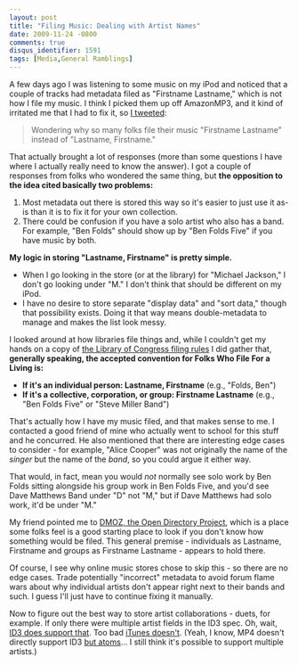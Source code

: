 ```yaml
---
layout: post
title: "Filing Music: Dealing with Artist Names"
date: 2009-11-24 -0800
comments: true
disqus_identifier: 1591
tags: [Media,General Ramblings]
---
```

A few days ago I was listening to some music on my iPod and noticed that
a couple of tracks had metadata filed as "Firstname Lastname," which is
not how I file my music. I think I picked them up off AmazonMP3, and it
kind of irritated me that I had to fix it, so [I
tweeted](http://twitter.com/tillig/status/5898128427):

> Wondering why so many folks file their music "Firstname Lastname"
> instead of "Lastname, Firstname."

That actually brought a lot of responses (more than some questions I
have where I actually really need to know the answer). I got a couple of
responses from folks who wondered the same thing, but **the opposition
to the idea cited basically two problems:**

1.  Most metadata out there is stored this way so it's easier to just
    use it as-is than it is to fix it for your own collection.
2.  There could be confusion if you have a solo artist who also has a
    band. For example, "Ben Folds" should show up by "Ben Folds Five" if
    you have music by both.

**My logic in storing "Lastname, Firstname" is pretty simple.**

-   When I go looking in the store (or at the library) for "Michael
    Jackson," I don't go looking under "M." I don't think that should be
    different on my iPod.
-   I have no desire to store separate "display data" and "sort data,"
    though that possibility exists. Doing it that way means
    double-metadata to manage and makes the list look messy.

I looked around at how libraries file things and, while I couldn't get
my hands on a copy of [the Library of Congress filing
rules](http://www.loc.gov/cds/catman.html) I did gather that,
**generally speaking, the accepted convention for Folks Who File For a
Living is:**

-   **If it's an individual person: Lastname, Firstname** (e.g., "Folds,
    Ben")
-   **If it's a collective, corporation, or group: Firstname Lastname**
    (e.g., "Ben Folds Five" or "Steve Miller Band")

That's actually how I have my music filed, and that makes sense to me. I
contacted a good friend of mine who actually went to school for this
stuff and he concurred. He also mentioned that there are interesting
edge cases to consider - for example, "Alice Cooper" was not originally
the name of the *singer* but the name of the *band*, so you could argue
it either way.

That would, in fact, mean you would *not* normally see solo work by Ben
Folds sitting alongside his group work in Ben Folds Five, and you'd see
Dave Matthews Band under "D" not "M," but if Dave Matthews had solo
work, it'd be under "M."

My friend pointed me to [DMOZ, the Open Directory
Project](http://www.dmoz.org/), which is a place some folks feel is a
good starting place to look if you don't know how something would be
filed. This general premise - individuals as Lastname, Firstname and
groups as Firstname Lastname - appears to hold there.

Of course, I see why online music stores chose to skip this - so there
are no edge cases. Trade potentially "incorrect" metadata to avoid forum
flame wars about why individual artists don't appear right next to their
bands and such. I guess I'll just have to continue fixing it manually.

Now to figure out the best way to store artist collaborations - duets,
for example. If only there were multiple artist fields in the ID3 spec.
Oh, wait, [ID3 does support
that](http://www.id3.org/id3v2.3.0#head-a0ac5e01361fd414b67a39130716fea4c970e004).
Too bad [iTunes doesn't](http://www.id3.org/iTunes). (Yeah, I know, MP4
doesn't directly support ID3 [but
atoms](http://atomicparsley.sourceforge.net/mpeg-4files.html)... I still
think it's possible to support multiple artists.)

